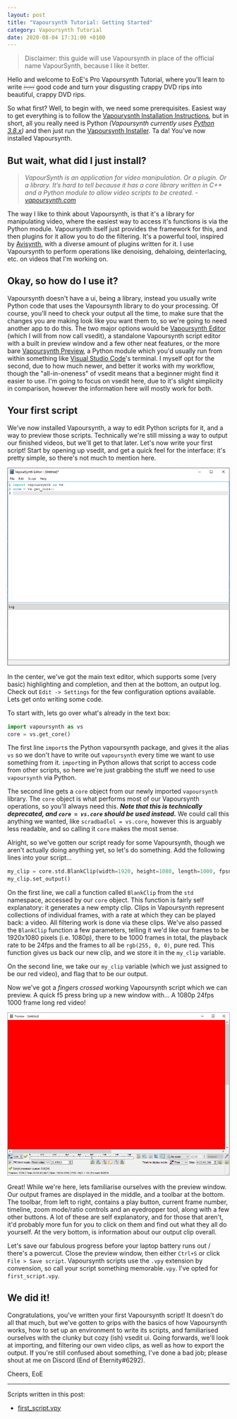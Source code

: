 ```yaml
---
layout: post
title: "Vapoursynth Tutorial: Getting Started"
category: Vapoursynth Tutorial
date: 2020-08-04 17:31:00 +0100
---
```


> Disclaimer: this guide will use Vapoursynth in place of the official name VapourSynth, because I like it better. 

Hello and welcome to EoE's Pro Vapoursynth Tutorial, where you'll learn to write <span style="font-weight: lighter;">~~*bad*~~</span> good code and turn your disgusting crappy DVD rips into beautiful, crappy DVD rips.

So what first? Well, to begin with, we need some prerequisites. Easiest way to get everything is to follow the [Vapourysnth Installation Instructions](http://www.vapoursynth.com/doc/installation.html), but in short, all you really need is Python *(Vapoursynth currently uses [Python 3.8.x](https://www.python.org/downloads/release/python-385/))* and then just run the [Vapoursynth Installer](https://github.com/vapoursynth/vapoursynth/releases). Ta da! You've now installed Vapoursynth.

## But wait, what did I just install?

> *VapourSynth is an application for video manipulation. Or a plugin. Or a library. It’s hard to tell because it has a core library written in C++ and a Python module to allow video scripts to be created. - [vapoursynth.com](http://www.vapoursynth.com/about/)*

The way I like to think about Vapoursynth, is that it's a library for manipulating video, where the easiest way to access it's functions is via the Python module. Vapoursynth itself just provides the framework for this, and then plugins for it allow you to do the filtering. It's a powerful tool, inspired by [Avisynth](http://www.avisynth.org/), with a diverse amount of plugins written for it. I use Vapoursynth to perform operations like denoising, dehaloing, deinterlacing, etc. on videos that I'm working on.

## Okay, so how do I use it?

Vapoursynth doesn't have a ui, being a library, instead you usually write Python code that uses the Vapoursynth library to do your processing. Of course, you'll need to check your output all the time, to make sure that the changes you are making look like you want them to, so we're going to need another app to do this. The two major options would be [Vapoursynth Editor](https://bitbucket.org/mystery_keeper/vapoursynth-editor/downloads/) (which I will from now call vsedit), a standalone Vapoursynth script editor with a built in preview window and a few other neat features, or the more bare [Vapoursynth Preview](https://github.com/Endilll/vapoursynth-preview), a Python module which you'd usually run from within something like [Visual Studio Code](https://code.visualstudio.com/)'s terminal. I myself opt for the second, due to how much newer, and better it works with my workflow, though the "all-in-oneness" of vsedit means that a beginner might find it easier to use. I'm going to focus on vsedit here, due to it's slight simplicity in comparison, however the information here will mostly work for both.

## Your first script

We've now installed Vapoursynth, a way to edit Python scripts for it, and a way to preview those scripts. Technically we're still missing a way to output our finished videos, but we'll get to that later. Let's now write your first script! Start by opening up vsedit, and get a quick feel for the interface: it's pretty simple, so there's not much to mention here.

![vsedit screenshot](/assets/vapoursynth-tutorial/screenshots/vsedit-1.png)

In the center, we've got the main text editor, which supports some (very basic) highlighting and completion, and then at the bottom, an output log. Check out `Edit -> Settings` for the few configuration options available. Lets get onto writing some code.

To start with, lets go over what's already in the text box: 
```python
import vapoursynth as vs
core = vs.get_core()
```
The first line `import`s the Python vapoursynth package, and gives it the alias `vs` so we don't have to write out `vapoursynth` every time we want to use something from it.
`import`ing in Python allows that script to access code from other scripts, so here we're just grabbing the stuff we need to use `vapoursynth` via Python.

The second line gets a `core` object from our newly imported `vapoursynth` library. The `core` object is what performs most of our Vapoursynth operations, so you'll always need this. ***Note that this is technically deprecated, and `core = vs.core` should be used instead.*** We could call this anything we wanted, like `scradbadlol = vs.core`, however this is arguably less readable, and so calling it `core` makes the most sense.

Alright, so we've gotten our script ready for some Vapoursynth, though we aren't actually doing anything yet, so let's do something. Add the following lines into your script...
```python
my_clip = core.std.BlankClip(width=1920, height=1080, length=1000, fpsnum=24, color=[255, 0, 0])
my_clip.set_output()
```
On the first line, we call a function called `BlankClip` from the `std` namespace, accessed by our `core` object. This function is fairly self explanatory: it generates a new empty clip. Clips in Vapoursynth represent collections of individual frames, with a rate at which they can be played back: a video. All filtering work is done via these clips. We've also passed the `BlankClip` function a few parameters, telling it we'd like our frames to be 1920x1080 pixels (i.e. 1080p), there to be 1000 frames in total, the playback rate to be 24fps and the frames to all be `rgb(255, 0, 0)`, pure red. This function gives us back our new clip, and we store it in the `my_clip` variable.

On the second line, we take our `my_clip` variable (which we just assigned to be our red video), and flag that to be our output.

Now we've got a *fingers crossed* working Vapoursynth script which we can preview. A quick f5 press bring up a new window with... A 1080p 24fps 1000 frame long red video!

![vsedit preview screenshot](/assets/vapoursynth-tutorial/screenshots/vsedit-2.png)

Great! While we're here, lets familiarise ourselves with the preview window. Our output frames are displayed in the middle, and a toolbar at the bottom. The toolbar, from left to right, contains a play button, current frame number, timeline, zoom mode/ratio controls and an eyedropper tool, along with a few other buttons. A lot of these are self explanatory, and for those that aren't, it'd probably more fun for you to click on them and find out what they all do yourself. At the very bottom, is information about our output clip overall.

Let's save our fabulous progress before your laptop battery runs out / there's a powercut. Close the preview window, then either `Ctrl+S` or click `File > Save script`. Vapoursynth scripts use the `.vpy` extension by convension, so call your script something memorable`.vpy`. I've opted for `first_script.vpy`.

## We did it!

Congratulations, you've written your first Vapoursynth script! It doesn't do all that much, but we've gotten to grips with the basics of how Vapoursynth works, how to set up an environment to write its scripts, and familiarised ourselves with the clunky but cozy (ish) vsedit ui. Going forwards, we'll look at importing, and filtering our own video clips, as well as how to export the output. If you're still confused about something, I've done a bad job; please shout at me on Discord (End of Eternity#6292).

Cheers, EoE

---

Scripts written in this post:
- [first_script.vpy](/assets/vapoursynth-tutorial/scripts/first_script.vpy)